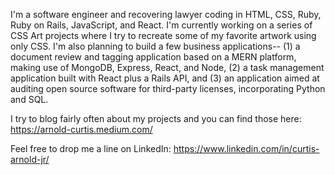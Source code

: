 I'm a software engineer and recovering lawyer coding in HTML, CSS, Ruby, Ruby on Rails, JavaScript, and React. I'm currently working on a series of CSS Art projects where I try to recreate some of my favorite artwork using only CSS.  I'm also planning to build a few business applications-- (1) a document review and tagging application based on a MERN platform, making use of MongoDB, Express, React, and Node, (2) a task management application built with React plus a Rails API, and (3) an application aimed at auditing open source software for third-party licenses, incorporating Python and SQL.  

I try to blog fairly often about my projects and you can find those here: https://arnold-curtis.medium.com/ 

Feel free to drop me a line on LinkedIn: https://www.linkedin.com/in/curtis-arnold-jr/ 

<!--
**soncrayon/soncrayon** is a ✨ _special_ ✨ repository because its `README.md` (this file) appears on your GitHub profile.

Here are some ideas to get you started:

- 🔭 I’m currently working on ...
- 🌱 I’m currently learning ...
- 👯 I’m looking to collaborate on ...
- 🤔 I’m looking for help with ...
- 💬 Ask me about ...
- 📫 How to reach me: ...
- 😄 Pronouns: ...
- ⚡ Fun fact: ...
-->

